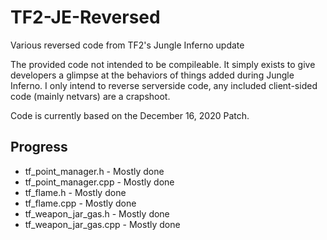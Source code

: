 # TF2-JE-Reversed
Various reversed code from TF2's Jungle Inferno update

The provided code not intended to be compileable. It simply exists to give developers a glimpse at the behaviors of things added during Jungle Inferno. I only intend to reverse serverside code, any included client-sided code (mainly netvars) are a crapshoot.

Code is currently based on the December 16, 2020 Patch.

## Progress ##

- tf_point_manager.h - Mostly done
- tf_point_manager.cpp - Mostly done
- tf_flame.h - Mostly done
- tf_flame.cpp - Mostly done
- tf_weapon_jar_gas.h - Mostly done
- tf_weapon_jar_gas.cpp - Mostly done